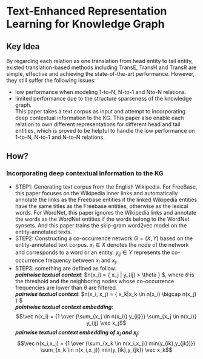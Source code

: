 # Text-Enhanced Representation Learning for Knowledge Graph
## Key Idea  
By regarding each relation as one translation from head entity to tail entity, existed translation-based methods including TransE, TransH and TransR are simple, effective and achieving the state-of-the-art performance. However, they still suffer the following issues:  
* low performance when modeling 1-to-N, N-to-1 and Nto-N relations.  
* limited performance due to the structure sparseness of the knowledge graph.  
This paper takes a text corpus as input and attempt to incorporating deep contextual information to the KG. This paper also enable each relation to own different representations for different head and tail entities, which is proved to be helpful to handle the low performance on 1-to-N, N-to-1 and N-to-N relations.  

## How?
### Incorporating deep contextual information to the KG
* STEP1: Generating text corpus from the English Wikipedia. For FreeBase, this paper focuses on the Wikipedia inner links and automatically annotate the links as the Freebase entities if the linked Wikipedia entities have the same titles as the Freebase entities, otherwise as the lexical words. For WordNet, this paper ignores the Wikipedia links and annotate the words as the WordNet entities if the words belong to the WordNet synsets. And this paper trains the skip-gram word2vec model on the entity-annotated texts.  
* STEP2: Constructing a co-occurrence network $G = (X , Y)$ based on the entity-annotated text corpus.  $x_i\in X$ denotes the node of the network and corresponds to a word or an entity. $y_{ij}\in Y$ represents the co-occurrence frequency between $x_i$ and $x_j$.  
* STEP3: something are defined as follow:  
***pointwise textual context***: $n(x_i) = \{ x_j | y_{ij} > \theta \} $, where $\theta$ is the threshold and the neighboring nodes whose co-occurrence frequencies are lower than  $\theta$ are filtered.  
***pairwise textual context***: $n(x_i, x_j) = \{ x_k|x_k \in n(x_i) \bigcap n(x_j) \} $  
***pointwise textual context embedding***: $$\vec n(x_i) = {1 \over {\sum_{x_j \in n(x_i)} y_{ij}}} \sum_{x_j \in n(x_i)} y_{ij} \vec x_j$$
***pairwise textual context embedding of $x_i$ and $x_j$***: $$\vec n(x_i,x_j) = {1 \over {\sum_{x_k \in n(x_i,x_j)} min(y_{ik},y_{jk})}} \sum_{x_k \in n(x_i,x_j)} min(y_{ik},y_{jk}) \vec x_k$$

